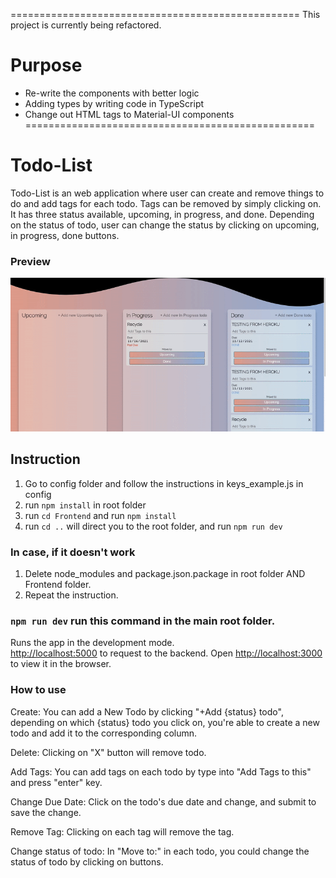 ==================================================
This project is currently being refactored.
# Purpose
  - Re-write the components with better logic
  - Adding types by writing code in TypeScript
  - Change out HTML tags to Material-UI components
==================================================


# Todo-List

Todo-List is an web application where user can create and remove things to do and add tags for each todo. Tags can be removed by simply clicking on. It has three status available, upcoming, in progress, and done. Depending on the status of todo, user can change the status by clicking on upcoming, in progress, done buttons.

### Preview

![](https://github.com/cyss0317/Todo-list/blob/main/frontend/src/img/Todo-list%20demo.gif)

## Instruction

1. Go to config folder and follow the instructions in keys_example.js in config
2. run `npm install` in root folder
3. run `cd Frontend` and run `npm install`
4. run `cd ..` will direct you to the root folder, and run `npm run dev`

### In case, if it doesn't work

1. Delete node_modules and package.json.package in root folder AND Frontend folder.
2. Repeat the instruction.

### `npm run dev` run this command in the main root folder.

Runs the app in the development mode.\
 [http://localhost:5000](http://localhost:5000) to request to the backend.
Open [http://localhost:3000](http://localhost:3000) to view it in the browser.

### How to use

Create: You can add a New Todo by clicking "+Add {status} todo", depending on which {status} todo you click on, you're able to create a new todo and add it to the corresponding column.

Delete: Clicking on "X" button will remove todo.

Add Tags: You can add tags on each todo by type into "Add Tags to this" and press "enter" key.

Change Due Date: Click on the todo's due date and change, and submit to save the change.

Remove Tag: Clicking on each tag will remove the tag.

Change status of todo: In "Move to:" in each todo, you could change the status of todo by clicking on buttons.
